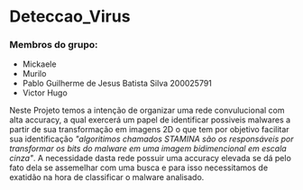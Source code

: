

# Deteccao_Virus

### Membros do grupo:
- Mickaele
- Murilo
- Pablo Guilherme de Jesus Batista Silva 200025791
- Victor Hugo

Neste Projeto temos a intenção de organizar uma rede convulucional com alta accuracy, a qual exercerá um papel de identificar possiveis malwares a partir de sua transformação em imagens 2D o que tem por objetivo facilitar sua identificação _"algoritimos chamados STAMINA são os responsáveis por transformar os bits do malware em uma imagem bidimencional em escala cinza"_.
A necessidade dasta rede possuir uma accuracy elevada se dá pelo fato dela se assemelhar com uma busca e para isso necessitamos de exatidão na hora de classificar o malware analisado.
